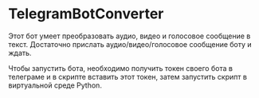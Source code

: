 # TelegramBotConverter
Этот бот умеет преобразовать аудио, видео и голосовое сообщение в текст. Достаточно прислать аудио/видео/голосовое сообщение боту и ждать.

Чтобы запустить бота, необходимо получить токен своего бота в телеграме и в скрипте вставить этот токен, затем запустить скрипт в виртуальной среде Python.
